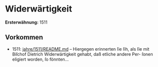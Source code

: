 # Widerwärtigkeit

**Ersterwähnung:** 1511

## Vorkommen
- 1511: [jahre/1511/README.md](../jahre/1511/README.md) – Hiergegen erinnerten ſie ſih, als ſie mit Biſchof
Dietrich Widerwärtigkeit gehabt, daß etliche andere Per-
ſonen eligiert worden, ſo fönnten...
